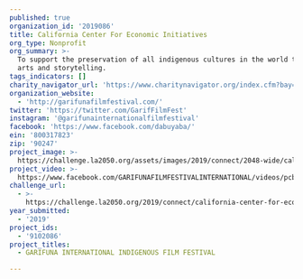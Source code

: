 ```yaml
---
published: true
organization_id: '2019086'
title: California Center For Economic Initiatives
org_type: Nonprofit
org_summary: >-
  To support the preservation of all indigenous cultures in the world through
  arts and storytelling.
tags_indicators: []
charity_navigator_url: 'https://www.charitynavigator.org/index.cfm?bay=search.profile&ein=800317823'
organization_website:
  - 'http://garifunafilmfestival.com/'
twitter: 'https://twitter.com/GarifFilmFest'
instagram: '@garifunainternationalfilmfestival'
facebook: 'https://www.facebook.com/dabuyaba/'
ein: '800317823'
zip: '90247'
project_image: >-
  https://challenge.la2050.org/assets/images/2019/connect/2048-wide/california-center-for-economic-initiatives.jpg
project_video: >-
  https://www.facebook.com/GARIFUNAFILMFESTIVALINTERNATIONAL/videos/pcb.10217618302462897/10217618238141289/?type=3&theater
challenge_url:
  - >-
    https://challenge.la2050.org/2019/connect/california-center-for-economic-initiatives/
year_submitted:
  - '2019'
project_ids:
  - '9102086'
project_titles:
  - GARIFUNA INTERNATIONAL INDIGENOUS FILM FESTIVAL

---
```

